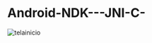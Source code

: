 # Android-NDK---JNI-C-
![telainicio](https://github.com/AugustodeLara/Android-NDK-using-JNI/assets/32024026/daa23cad-84e5-4f7b-9673-1c99502bc408)
